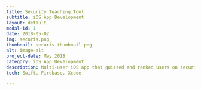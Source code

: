 ```yaml
---
title: Security Teaching Tool
subtitle: iOS App Development
layout: default
modal-id: 1
date: 2018-05-02
img: securis.png
thumbnail: securis-thumbnail.png
alt: image-alt
project-date: May 2018
category: iOS App Development
description: Multi-user iOS app that quizzed and ranked users on security concepts. Firebase was used as the back-end for both JSON data storage along with user authentication.
tech: Swift, Firebase, Xcode

---
```

